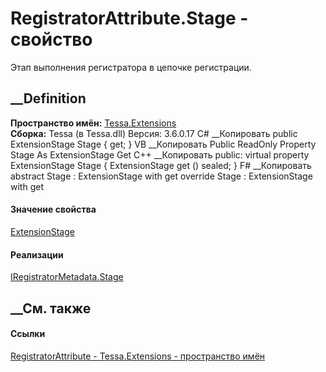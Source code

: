 # RegistratorAttribute.Stage - свойство
Этап выполнения регистратора в цепочке регистрации.
##  __Definition
 **Пространство имён:** [Tessa.Extensions](N_Tessa_Extensions.htm)  
 **Сборка:** Tessa (в Tessa.dll) Версия: 3.6.0.17
C# __Копировать
     public ExtensionStage Stage { get; }
VB __Копировать
     Public ReadOnly Property Stage As ExtensionStage
    	Get
C++ __Копировать
     public:
    virtual property ExtensionStage Stage {
    	ExtensionStage get () sealed;
    }
F# __Копировать
     abstract Stage : ExtensionStage with get
    override Stage : ExtensionStage with get
#### Значение свойства
[ExtensionStage](T_Tessa_Extensions_ExtensionStage.htm)
#### Реализации
[IRegistratorMetadata.Stage](P_Tessa_Extensions_IRegistratorMetadata_Stage.htm)  
##  __См. также
#### Ссылки
[RegistratorAttribute - ](T_Tessa_Extensions_RegistratorAttribute.htm)
[Tessa.Extensions - пространство имён](N_Tessa_Extensions.htm)
